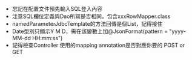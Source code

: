 - 忘記在配置文件預先輸入SQL登入內容
- 注意SQL欄位定義與Dao所寫是否相同，包含xxxRowMapper.class
- namedParameterJdbcTemplate的方法回傳是個List<T>，記得接住
- Date型別只顯示Y M D，需在該變數上加@JsonFormat(pattern = "yyyy-MM-dd HH:mm:ss")
- 記得檢查Controller 使用的mapping annotation是否對應你要的 POST or GET 